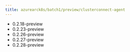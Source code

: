 ```yaml
---
title: azurearck8s/batch1/preview/clusterconnect-agent
---
```

- 0.2.18-preview
- 0.2.23-preview
- 0.2.26-preview
- 0.2.27-preview
- 0.2.28-preview
